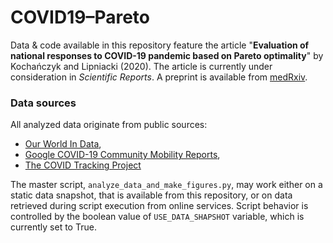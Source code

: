 # COVID19&ndash;Pareto


Data &amp; code available in this repository feature the article "**Evaluation
of national responses to COVID-19 pandemic based on Pareto optimality**" by
Kochańczyk and Lipniacki (2020). The article is currently under consideration
in *Scientific Reports*. A preprint is available from
[medRxiv](https://doi.org/10.1101/2020.06.27.20141747).


### Data sources

All analyzed data originate from public sources:

* [Our World In Data](https://ourworldindata.org/coronavirus),
* [Google COVID-19 Community Mobility Reports](https://www.google.com/covid19/mobility),
* [The COVID Tracking Project](https://covidtracking.com)

The master script, `analyze_data_and_make_figures.py`, may work either on
a static data snapshot, that is available from this repository, or on data
retrieved during script execution from online services. Script behavior is
controlled by the boolean value of `USE_DATA_SHAPSHOT` variable, which is 
currently set to True.

